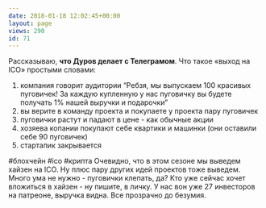 ```yaml
---
date: 2018-01-18 12:02:45+00:00
layout: page
views: 290
id: 71
---
```


Рассказываю, **что Дуров делает с Телеграмом**. Что такое «выход на ICO» простыми словами:

1) компания говорит аудитории “Ребзя, мы выпускаем 100 красивых пуговичек! За каждую купленную у нас пуговичку вы будете получать 1% нашей выручки и подарочки”
2) вы верите в команду проекта и покупаете у проекта пару пуговичек
3) пуговички растут и падают в цене - как обычные акции
4) хозяева копании покупают себе квартики и машинки (они оставили себе 90 пуговичек)
5) стартапик закрывается

#блохчейн #ico #крипта
Очевидно, что в этом сезоне мы выведем хайзен на ICO. Ну плюс пару других идей проектов тоже выведем. Много ума не нужно - пуговички клепать, да? Кто уже сейчас хочет вложиться в хайзен - ну пишите, в личку. У нас вон уже 27 инвесторов на патреоне, выручка видна. Все прозрачно до безумия.



